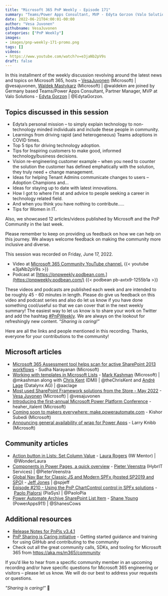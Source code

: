 ```yaml
---
title: "Microsoft 365 PnP Weekly - Episode 171"
summary: "Teams/Power Apps Consultant, MVP - Edyta Gorzon (Valo Solutions), joins Microsoft’s Vesa Juvonen and Waldek Mastykarz to discuss technology adoption, vision re-engineering, tips for anyone curious about a career in technology plus latest 24 articles/videos from Microsoft/Community this week."
date: 2022-06-21T04:00:01-00:00
author: "Vesa Juvonen"
githubname: VesaJuvonen
categories: ["PnP Weekly"]
images:
- images/pnp-weekly-171-promo.png
tags: []
videos:
- https://www.youtube.com/watch?v=e3jaNb2pV9s
draft: false
---
```


In this installment of the weekly discussion revolving around the latest news and topics on Microsoft 365, hosts – [VesaJuvonen](http://twitter.com/vesajuvonen) (Microsoft) | @vesajuvonen, [Waldek Mastykarz](http://twitter.com/waldekm) (Microsoft) | @waldekm are joined by Germany based Teams/Power Apps Consultant, Partner Manager, MVP at Valo Solutions - [Edyta Gorzon](https://twitter.com/EdytaGorzon) \| @EdytaGorzon.

## Topics discussed in this session

* Edyta’s personal mission – to simply explain technology to non-technology minded individuals and include these people in community.
* Learnings from driving rapid (and heterogeneous) Teams adoptions in COVID times.
* Top 5 tips for driving technology adoption.
* Tips for Inspiring customers to make good, informed technology/business decisions.
* Vision re-engineering customer example – when you need to counter the solution the customer has defined emphatically with the solution, they truly need + change management.
* Ideas for helping Tenant Admins communicate changes to users – Adoption Champions and…
* Ideas for staying up to date with latest innovations.
* How I got to where I’m at and advice to people seeking a career in technology related field.
* And when you think you have nothing to contribute…..
* Tips for Women in IT.

Also, we showcased 12 articles/videos published by Microsoft and the PnP Community in the last week.

Please remember to keep on providing us feedback on how we can help on this journey. We always welcome feedback on making the community more inclusive and diverse.

This session was recorded on Friday, June 17, 2022.

*   Video at [Microsoft 365 Community YouTube channel.](https://aka.ms/m365pnp-videos)
    {{< youtube e3jaNb2pV9s >}}
*   Podcast at [https://pnpweekly.podbean.com.](https://pnpweekly.podbean.com/)
    {{< podbean pb-axtx9-1255b1a >}}

These videos and podcasts are published each week and are intended to be roughly 45 - 60 minutes in length.  Please do give us feedback on this video and podcast series and also do let us know if you have done something cool/useful so that we can cover that in the next weekly summary! The easiest way to let us know is to share your work on Twitter and add the hashtag [#PnPWeekly](https://twitter.com/search?q=%23pnpweekly). We are always on the lookout for refreshingly new content. “_Sharing is caring!”_

Here are all the links and people mentioned in this recording. Thanks, everyone for your contributions to the community!

## Microsoft articles

* [Microsoft 365 Assessment tool helps scan for active SharePoint 2013 workflows](https://techcommunity.microsoft.com/t5/microsoft-sharepoint-blog/microsoft-365-assessment-tool-helps-scan-for-active-sharepoint/ba-p/3493331) - Sudha Narayanan (Microsoft)
* [Working with templates in Microsoft Lists](https://techcommunity.microsoft.com/t5/microsoft-sharepoint-blog/working-with-templates-in-microsoft-lists/ba-p/3508266) - [Mark Kashman](http://twitter.com/mkashman) (Microsoft) \| @mkashman along with [Chris Kent](http://twitter.com/theChrisKent) (DMI) \| @theChrisKent and [André Lage](http://twitter.com/aaclage) (Datalynx AG) \| @aaclage
* [Most used SharePoint Framework solutions from the Store - May 2022](https://techcommunity.microsoft.com/t5/microsoft-sharepoint-blog/most-used-sharepoint-framework-solutions-from-the-store-may-2022/ba-p/3498944) - [Vesa Juvonen](http://twitter.com/vesajuvonen) (Microsoft) | @vesajuvonen
* [Introducing the first-annual Microsoft Power Platform Conference](https://powerusers.microsoft.com/t5/Power-Apps-Community-Blog/Introducing-the-first-annual-Microsoft-Power-Platform-Conference/ba-p/1630891) - heaher_italent (Microsoft)
* [Coming soon to makers everywhere: make.powerautomate.com](https://powerautomate.microsoft.com/blog/flow-microsoft-com-is-moving-to-make-powerautomate-com/) - Kishor Subedi (Microsoft)
* [Announcing general availability of wrap for Power Apps](https://powerapps.microsoft.com/blog/announcing-general-availability-of-wrap-for-power-apps/) - Larry Knibb (Microsoft)


## Community articles

* [Action button in Lists: Set Column Value](https://wonderlaura.com/2022/06/16/action-button-in-lists-set-column-value/) - [Laura Rogers](https://twitter.com/WonderLaura) (IW Mentor) | @WonderLaura
* [Components in Power Pages, a quick overview](https://sharepains.com/2022/06/16/components-in-power-pages-a-quick-overview/) - [Pieter Veenstra](https://twitter.com/PieterVeenstra) (HybrIT Services) | @PieterVeenstra
* [Global Nav Bar for Classic JS and Modern SPFx (hosted SP2019 and SPO)](https://www.spjeff.com/2022/06/16/global-nav-bar-for-classic-js-and-modern-spfx-hosted-sp2019-and-spo/) - [Jeff Jones](https://twitter.com/spjeff) | @spjeff
* [Episode #210 - Using the PnP ChartControl control in SPFx solutions](https://www.youtube.com/watch?v=qbjI4Bcx0V4)  - [Paolo Pialorsi](https://twitter.com/PaoloPia) (PiaSys) | @PaoloPia
* [Power Automate Archive SharePoint List Item](https://www.youtube.com/watch?v=LzzQr01wlDU) - [Shane Young](https://twitter.com/ShanesCows) (PowerApps911) | @ShanesCows

## Additional resources

* [Release Notes for PnPjs v3.4.1](https://pnp.github.io/pnpjs/)
* [PnP Sharing is Caring initiative](https://aka.ms/sharing-is-caring) - Getting started guidance and training for using GitHub and contributing to the community
* Check out all the great community calls, SDKs, and tooling for Microsoft 365 from <https://aka.ms/m365/community>

If you’d like to hear from a specific community member in an upcoming recording and/or have specific questions for Microsoft 365 engineering or visitors – please let us know. We will do our best to address your requests or questions.

_"Sharing is caring!"_ 🧡
